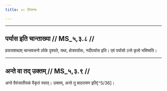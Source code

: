 ```yaml
---
title: ०८ टिप्पन्यः

---
```


[^5/32]: E2: yajayet

[^5/33]: Tait.Br. 2.2.4.7

[^5/34]: Vgl. MS 10.5.26

[^5/35]: E2: 5,149; E6: 2,88

____________________________________________


## पर्यास इति चान्ताख्या // MS_५,३.८ //

प्रयासशब्दश् चान्तवचनो लोके दृश्यते, यथा, क्षेत्रपर्यासः, नदीपर्यास इति। एवं पर्यासो ऽन्ते कृतो भविष्यति।


____________________________________________


## अन्ते वा तद् उक्तम् // MS_५,३.९ //

अन्ते वैवंजातीयकं वैकृतं स्यात्। उक्तम्, अन्ते तु बादरायण इति[^5/36]।
